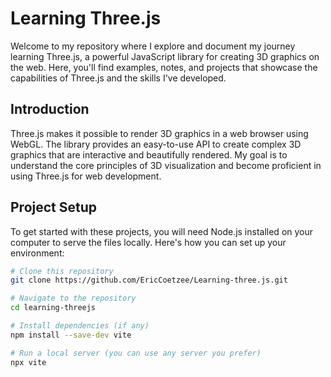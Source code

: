 # Learning Three.js

Welcome to my repository where I explore and document my journey learning Three.js, a powerful JavaScript library for creating 3D graphics on the web. Here, you'll find examples, notes, and projects that showcase the capabilities of Three.js and the skills I've developed.

## Introduction

Three.js makes it possible to render 3D graphics in a web browser using WebGL. The library provides an easy-to-use API to create complex 3D graphics that are interactive and beautifully rendered. My goal is to understand the core principles of 3D visualization and become proficient in using Three.js for web development.

## Project Setup

To get started with these projects, you will need Node.js installed on your computer to serve the files locally. Here's how you can set up your environment:

```bash
# Clone this repository
git clone https://github.com/EricCoetzee/Learning-three.js.git

# Navigate to the repository
cd learning-threejs

# Install dependencies (if any)
npm install --save-dev vite 

# Run a local server (you can use any server you prefer)
npx vite
